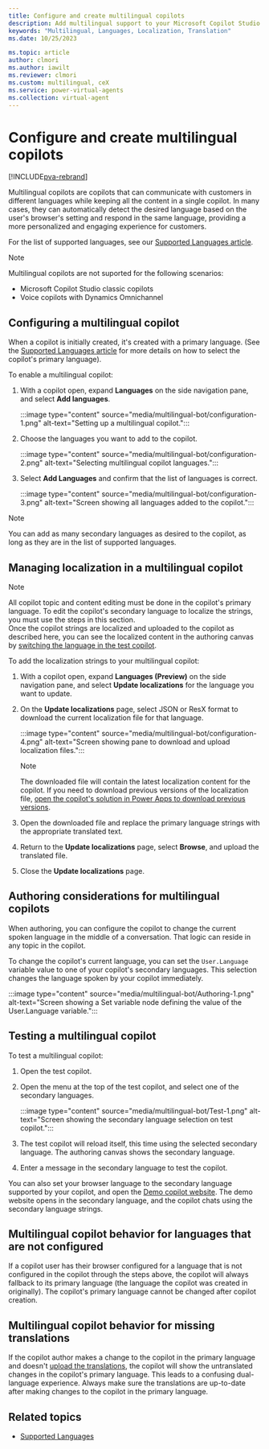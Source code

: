 ```yaml
---
title: Configure and create multilingual copilots
description: Add multilingual support to your Microsoft Copilot Studio copilots so your copilot users and customers can ask questions and get answers in their language.
keywords: "Multilingual, Languages, Localization, Translation"
ms.date: 10/25/2023

ms.topic: article
author: clmori
ms.author: iawilt
ms.reviewer: clmori
ms.custom: multilingual, ceX
ms.service: power-virtual-agents
ms.collection: virtual-agent
---
```


# Configure and create multilingual copilots

[!INCLUDE[pva-rebrand](includes/pva-rebrand.md)]

Multilingual copilots are copilots that can communicate with customers in different languages while keeping all the content in a single copilot. In many cases, they can automatically detect the desired language based on the user's browser's setting and respond in the same language, providing a more personalized and engaging experience for customers. 

For the list of supported languages, see our [Supported Languages article](authoring-language-support.md).

> [!NOTE]
> Multilingual copilots are not suported for the following scenarios:
> * Microsoft Copilot Studio classic copilots
> * Voice copilots with Dynamics Omnichannel

## Configuring a multilingual copilot
When a copilot is initially created, it's created with a primary language. (See the [Supported Languages article](authoring-language-support.md) for more details on how to select the copilot's primary language). 

To enable a multilingual copilot:

1. With a copilot open, expand **Languages** on the side navigation pane, and select **Add languages**.   

    :::image type="content" source="media/multilingual-bot/configuration-1.png" alt-text="Setting up a multilingual copilot.":::

1. Choose the languages you want to add to the copilot.

    :::image type="content" source="media/multilingual-bot/configuration-2.png" alt-text="Selecting multilingual copilot languages.":::

1. Select **Add Languages** and confirm that the list of languages is correct.

    :::image type="content" source="media/multilingual-bot/configuration-3.png" alt-text="Screen showing all languages added to the copilot.":::

> [!NOTE]
> You can add as many secondary languages as desired to the copilot, as long as they are in the list of supported languages.

## Managing localization in a multilingual copilot

> [!NOTE]
> All copilot topic and content editing must be done in the copilot's primary language. To edit the copilot's secondary language to localize the strings, you must use the steps in this section.    
> Once the copilot strings are localized and uploaded to the copilot as described here, you can see the localized content in the authoring canvas by [switching the language in the test copilot](#testing-a-multilingual-copilot).

To add the localization strings to your multilingual copilot:

1. With a copilot open, expand **Languages (Preview)** on the side navigation pane, and select **Update localizations** for the language you want to update.
   
1. On the **Update localizations** page, select JSON or ResX format to download the current localization file for that language.
   
    :::image type="content" source="media/multilingual-bot/configuration-4.png" alt-text="Screen showing pane to download and upload localization files.":::

    > [!NOTE]
    > The downloaded file will contain the latest localization content for the copilot.
    > If you need to download previous versions of the localization file, [open the copilot's solution in Power Apps to download previous versions](authoring-export-import-bots.md?tabs=webApp#add-components-to-a-chatbot-in-a-custom-solution).

1. Open the downloaded file and replace the primary language strings with the appropriate translated text.
   
1. Return to the **Update localizations** page, select **Browse**, and upload the translated file.
  
1. Close the **Update localizations** page.

## Authoring considerations for multilingual copilots

When authoring, you can configure the copilot to change the current spoken language in the middle of a conversation. That logic can reside in any topic in the copilot.

To change the copilot's current language, you can set the ```User.Language``` variable value to one of your copilot's secondary languages. This selection changes the language spoken by your copilot immediately.

:::image type="content" source="media/multilingual-bot/Authoring-1.png" alt-text="Screen showing a Set variable node defining the value of the User.Language variable.":::

## Testing a multilingual copilot

To test a multilingual copilot:

1. Open the test copilot.

1. Open the menu at the top of the test copilot, and select one of the secondary languages.

    :::image type="content" source="media/multilingual-bot/Test-1.png" alt-text="Screen showing the secondary language selection on test copilot.":::

1. The test copilot will reload itself, this time using the selected secondary language. The authoring canvas shows the secondary language.

1. Enter a message in the secondary language to test the copilot.

You can also set your browser language to the secondary language supported by your copilot, and open the [Demo copilot website](publication-connect-bot-to-web-channels.md?tabs=preview#customize-the-demo-website). The demo website opens in the secondary language, and the copilot chats using the secondary language strings.

## Multilingual copilot behavior for languages that are not configured

If a copilot user has their browser configured for a language that is not configured in the copilot through the steps above, the copilot will always fallback to its primary language (the language the copilot was created in originally). The copilot's primary language cannot be changed after copilot creation.

## Multilingual copilot behavior for missing translations

If the copilot author makes a change to the copilot in the primary language and doesn't [upload the translations](#managing-localization-in-a-multilingual-copilot), the copilot will show the untranslated changes in the copilot's primary language. This leads to a confusing dual-language experience. Always make sure the translations are up-to-date after making changes to the copilot in the primary language.

## Related topics
- [Supported Languages](authoring-language-support.md)
